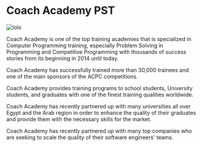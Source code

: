 # Coach Academy PST




![lolo](https://user-images.githubusercontent.com/76911827/236155065-8a0adbad-bb15-43b8-948e-5ae012562586.jpg)




Coach Academy is one of the top training academies that is specialized in Computer Programming training, especially Problem Solving in Programming and Competitive Programming with thousands of success stories from its beginning in 2014 until today.

Coach Academy has successfully trained more than 30,000 trainees and one of the main sponsors of the ACPC competitions.

Coach Academy provides training programs to school students, University students, and graduates with one of the finest training qualities worldwide.

Coach Academy has recently partnered up with many universities all over Egypt and the Arab region in order to enhance the quality of their graduates and provide them with the necessary skills for the market.

Coach Academy has recently partnered up with many top companies who are seeking to scale the quality of their software engineers' teams.
